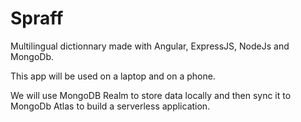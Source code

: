 # Spraff 

Multilingual dictionnary made with Angular, ExpressJS, NodeJs and MongoDb. 

This app will be used on a laptop and on a phone. 

We will use MongoDB Realm to store data locally and then sync it to MongoDb Atlas to build a serverless application. 